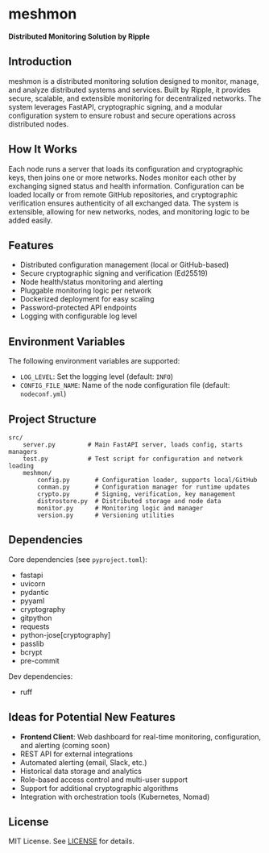 # meshmon

**Distributed Monitoring Solution by Ripple**

## Introduction

meshmon is a distributed monitoring solution designed to monitor, manage, and analyze distributed systems and services. Built by Ripple, it provides secure, scalable, and extensible monitoring for decentralized networks. The system leverages FastAPI, cryptographic signing, and a modular configuration system to ensure robust and secure operations across distributed nodes.

## How It Works

Each node runs a server that loads its configuration and cryptographic keys, then joins one or more networks. Nodes monitor each other by exchanging signed status and health information. Configuration can be loaded locally or from remote GitHub repositories, and cryptographic verification ensures authenticity of all exchanged data. The system is extensible, allowing for new networks, nodes, and monitoring logic to be added easily.

## Features

- Distributed configuration management (local or GitHub-based)
- Secure cryptographic signing and verification (Ed25519)
- Node health/status monitoring and alerting
- Pluggable monitoring logic per network
- Dockerized deployment for easy scaling
- Password-protected API endpoints
- Logging with configurable log level

## Environment Variables

The following environment variables are supported:

- `LOG_LEVEL`: Set the logging level (default: `INFO`)
- `CONFIG_FILE_NAME`: Name of the node configuration file (default: `nodeconf.yml`)

## Project Structure

```
src/
	server.py         # Main FastAPI server, loads config, starts managers
	test.py           # Test script for configuration and network loading
	meshmon/
		config.py       # Configuration loader, supports local/GitHub
		conman.py       # Configuration manager for runtime updates
		crypto.py       # Signing, verification, key management
		distrostore.py  # Distributed storage and node data
		monitor.py      # Monitoring logic and manager
		version.py      # Versioning utilities
```


## Dependencies

Core dependencies (see `pyproject.toml`):

- fastapi
- uvicorn
- pydantic
- pyyaml
- cryptography
- gitpython
- requests
- python-jose[cryptography]
- passlib
- bcrypt
- pre-commit

Dev dependencies:
- ruff

## Ideas for Potential New Features

- **Frontend Client**: Web dashboard for real-time monitoring, configuration, and alerting (coming soon)
- REST API for external integrations
- Automated alerting (email, Slack, etc.)
- Historical data storage and analytics
- Role-based access control and multi-user support
- Support for additional cryptographic algorithms
- Integration with orchestration tools (Kubernetes, Nomad)

## License

MIT License. See [LICENSE](LICENSE) for details.
